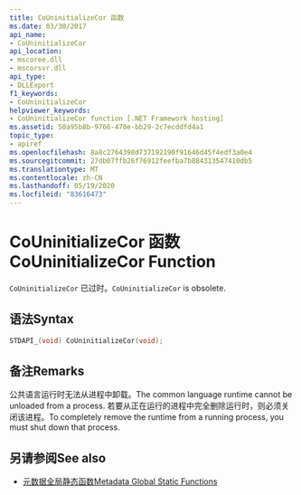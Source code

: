 ```yaml
---
title: CoUninitializeCor 函数
ms.date: 03/30/2017
api_name:
- CoUninitializeCor
api_location:
- mscoree.dll
- mscorsvr.dll
api_type:
- DLLExport
f1_keywords:
- CoUninitializeCor
helpviewer_keywords:
- CoUninitializeCor function [.NET Framework hosting]
ms.assetid: 50a95b8b-9766-470e-bb29-2c7ecddfd4a1
topic_type:
- apiref
ms.openlocfilehash: 8a8c2764398d737192190f91646d45f4edf3a0e4
ms.sourcegitcommit: 27db07ffb26f76912feefba7b884313547410db5
ms.translationtype: MT
ms.contentlocale: zh-CN
ms.lasthandoff: 05/19/2020
ms.locfileid: "83616473"
---
```

# <a name="couninitializecor-function"></a><span data-ttu-id="06b54-102">CoUninitializeCor 函数</span><span class="sxs-lookup"><span data-stu-id="06b54-102">CoUninitializeCor Function</span></span>
<span data-ttu-id="06b54-103">`CoUninitializeCor` 已过时。</span><span class="sxs-lookup"><span data-stu-id="06b54-103">`CoUninitializeCor` is obsolete.</span></span>  
  
## <a name="syntax"></a><span data-ttu-id="06b54-104">语法</span><span class="sxs-lookup"><span data-stu-id="06b54-104">Syntax</span></span>  
  
```cpp  
STDAPI_(void) CoUninitializeCor(void);  
```  
  
## <a name="remarks"></a><span data-ttu-id="06b54-105">备注</span><span class="sxs-lookup"><span data-stu-id="06b54-105">Remarks</span></span>  
 <span data-ttu-id="06b54-106">公共语言运行时无法从进程中卸载。</span><span class="sxs-lookup"><span data-stu-id="06b54-106">The common language runtime cannot be unloaded from a process.</span></span> <span data-ttu-id="06b54-107">若要从正在运行的进程中完全删除运行时，则必须关闭该进程。</span><span class="sxs-lookup"><span data-stu-id="06b54-107">To completely remove the runtime from a running process, you must shut down that process.</span></span>  
  
## <a name="see-also"></a><span data-ttu-id="06b54-108">另请参阅</span><span class="sxs-lookup"><span data-stu-id="06b54-108">See also</span></span>

- [<span data-ttu-id="06b54-109">元数据全局静态函数</span><span class="sxs-lookup"><span data-stu-id="06b54-109">Metadata Global Static Functions</span></span>](../metadata/metadata-global-static-functions.md)
